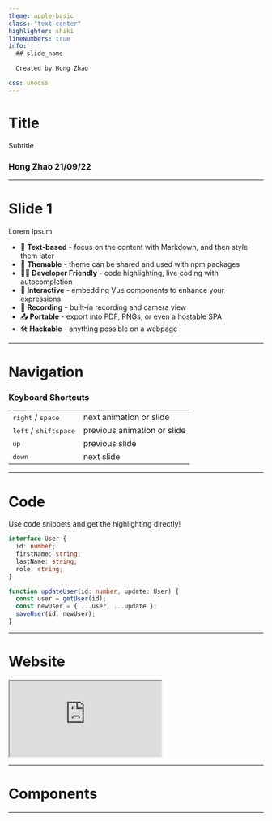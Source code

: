 ```yaml
---
theme: apple-basic
class: "text-center"
highlighter: shiki
lineNumbers: true
info: |
  ## slide_name

  Created by Hong Zhao

css: unocss
---
```


# Title

Subtitle

<div class="absolute bottom-10">
  <h3>Hong Zhao 21/09/22</h3>
</div>

<div class="abs-br m-6 flex gap-2">
  <a href="https://github.com/agentzhao" target="_blank" alt="GitHub"
    class="text-xl icon-btn opacity-50 !border-none !hover:text-white">
    <carbon-logo-github />
  </a>
</div>

<!--
presenter notes
-->

---

<div>
  <h1 class="text-red-400">Slide 1</h1>
</div>

Lorem Ipsum

- 📝 **Text-based** - focus on the content with Markdown, and then style them later
- 🎨 **Themable** - theme can be shared and used with npm packages
- 🧑‍💻 **Developer Friendly** - code highlighting, live coding with autocompletion
- 🤹 **Interactive** - embedding Vue components to enhance your expressions
- 🎥 **Recording** - built-in recording and camera view
- 📤 **Portable** - export into PDF, PNGs, or even a hostable SPA
- 🛠 **Hackable** - anything possible on a webpage

<!--
You can have `style` tag in markdown to override the style for the current page.
Learn more: https://sli.dev/guide/syntax#embedded-styles
-->

---

# Navigation

### Keyboard Shortcuts

|                                                    |                             |
| -------------------------------------------------- | --------------------------- |
| <kbd>right</kbd> / <kbd>space</kbd>                | next animation or slide     |
| <kbd>left</kbd> / <kbd>shift</kbd><kbd>space</kbd> | previous animation or slide |
| <kbd>up</kbd>                                      | previous slide              |
| <kbd>down</kbd>                                    | next slide                  |

<!-- https://sli.dev/guide/animations.html#click-animations -->

---

# Code

Use code snippets and get the highlighting directly!

```ts {all|2|1-6|9|all}
interface User {
  id: number;
  firstName: string;
  lastName: string;
  role: string;
}

function updateUser(id: number, update: User) {
  const user = getUser(id);
  const newUser = { ...user, ...update };
  saveUser(id, newUser);
}
```

---

# Website

<div class="flex items-center justify-center">
  <iframe class="h-screen w-11/12" src="https://agentzhao.me"></iframe>
</div>

---

# Components

<div grid="~ cols-2 gap-4">
  <div>
    <Tweet id="1390115482657726468" scale="0.65" />
  </div>

  <div>
    <Youtube id="luoMHjh-XcQ" />
  </div>
</div>

---
